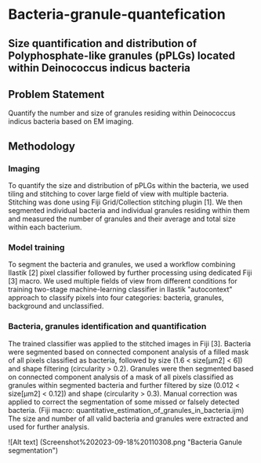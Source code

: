 # Bacteria-granule-quantefication 
## Size quantification and distribution of Polyphosphate-like granules (pPLGs) located within Deinococcus indicus bacteria


## Problem Statement
Quantify the number and size of granules residing within Deinococcus indicus bacteria based on EM imaging.

## Methodology
### Imaging
To quantify the size and distribution of pPLGs within the bacteria, we used tiling and stitching to cover large field of view with multiple bacteria. 
Stitching was done using Fiji Grid/Collection stitching plugin [1].
We then segmented individual bacteria and individual granules residing within them and measured the number of granules and their average and total size within each bacterium.  

### Model training
To segment the bacteria and granules, we used a workflow combining Ilastik [2] pixel classifier followed by further processing using dedicated Fiji [3] macro. We used multiple fields of view from different conditions for training two-stage machine-learning classifier in Ilastik "autocontext" approach to classify pixels into four categories: bacteria, granules, background and unclassified.

### Bacteria, granules identification and quantification
The trained classifier was applied to the stitched images in Fiji [3]. Bacteria were segmented based on connected component analysis of a filled mask of all pixels classified as bacteria, followed by size (1.6 < size[µm2] < 6]) and shape filtering (circularity > 0.2).
Granules were then segmented based on connected component analysis of a mask of all pixels classified as granules within segmented bacteria and further filtered by size (0.012 < size[µm2] < 0.12]) and shape (circularity > 0.3).
Manual correction was applied to correct the segmentation of some missed or falsely detected bacteria. (Fiji macro: quantitative_estimation_of_granules_in_bacteria.ijm)
The size and number of all valid bacteria and granules were extracted and used for further analysis.

![Alt text] (Screenshot%202023-09-18%20110308.png "Bacteria Ganule segmentation")
